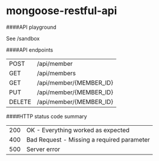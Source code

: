 mongoose-restful-api
====================


####API playground

See /sandbox


####API endpoints
<table>
  <tr>
    <td>POST</td>
    <td>/api/member</td>
  </tr>
  <tr>
    <td>GET</td>
    <td>/api/members</td>
  </tr>
  <tr>
    <td>GET</td>
    <td>/api/member/{MEMBER_ID}</td>
  </tr>
  <tr>
    <td>PUT</td>
    <td>/api/member/{MEMBER_ID}</td>
  </tr>
  <tr>
    <td>DELETE</td>
    <td>/api/member/{MEMBER_ID}</td>
  </tr>
</table>  


####HTTP status code summary
 
<table>
  <tr>
    <td>200</td>
    <td>OK - Everything worked as expected</td>
  </tr>
  <tr>
    <td>400</td>
    <td>Bad Request - Missing a required parameter</td>
  </tr>
  <tr>
    <td>500</td>
    <td>Server error</td>
  </tr>
</table>
